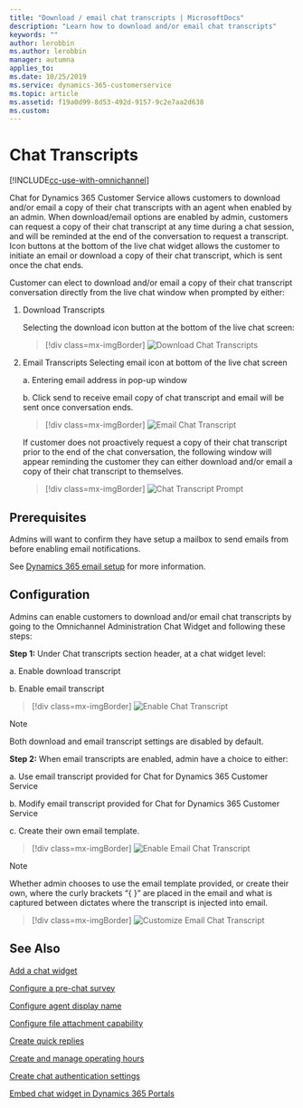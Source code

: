 ```yaml
---
title: "Download / email chat transcripts | MicrosoftDocs"
description: "Learn how to download and/or email chat transcripts"
keywords: ""
author: lerobbin
ms.author: lerobbin
manager: autumna
applies_to: 
ms.date: 10/25/2019
ms.service: dynamics-365-customerservice
ms.topic: article
ms.assetid: f19a0d99-8d53-492d-9157-9c2e7aa2d638
ms.custom: 
---
```


# Chat Transcripts 

[!INCLUDE[cc-use-with-omnichannel](../../includes/cc-use-with-omnichannel.md)]

Chat for Dynamics 365 Customer Service allows customers to download and/or email a copy of their chat transcripts with an agent when enabled by an admin.  When download/email options are enabled by admin, customers can request a copy of their chat transcript at any time during a chat session, and will be reminded at the end of the conversation to request a transcript. Icon buttons at the bottom of the live chat widget allows the customer to initiate an email or download a copy of their chat transcript, which is sent once the chat ends. 

Customer can elect to download and/or email a copy of their chat transcript conversation directly from the live chat window when prompted by either: 

1. Download Transcripts  

    Selecting the download icon button at the bottom of the live chat screen:  

    > [!div class=mx-imgBorder]
    > ![Download Chat Transcripts](../media/oc-chat-transcript-download.png "Download Chat Transcripts")

2. Email Transcripts 
    Selecting email icon at bottom of the live chat screen

    a. Entering email address in pop-up window
    
    b. Click send to receive email copy of chat transcript and email will be sent once conversation ends.

    > [!div class=mx-imgBorder]
    > ![Email Chat Transcript](../media/oc-chat-transcript-email.png "Email Chat Transcript")

    If customer does not proactively request a copy of their chat transcript prior to the end of the chat conversation, the following window will appear reminding the customer they can either download and/or email a copy of their chat transcript to themselves. 

    > [!div class=mx-imgBorder]
    > ![Chat Transcript Prompt](../media/oc-chat-transcript-prompt-screen.png "Chat Transcript Prompt")

## Prerequisites

Admins will want to confirm they have setup a mailbox to send emails from before enabling email notifications.  

See [Dynamics 365 email setup](https://support.microsoft.com/en-us/help/4020807/dynamics-365-e-mail-setup-configuration-and-dynamics-365-for-mobile-ho) for more information.

## Configuration

Admins can enable customers to download and/or email chat transcripts by going to the Omnichannel Administration Chat Widget and following these steps:

**Step 1:** Under Chat transcripts section header, at a chat widget level:

a. Enable download transcript 

b. Enable email transcript

> [!div class=mx-imgBorder]
> ![Enable Chat Transcript](../media/oc-chat-transcript-enable.png "Enable Chat Transcript Transcript")

> [!NOTE]  
> Both download and email transcript settings are disabled by default.

**Step 2:** When email transcripts are enabled, admin have a choice to either:

a. Use email transcript provided for Chat for Dynamics 365 Customer Service

b. Modify email transcript provided for Chat for Dynamics 365 Customer Service

c. Create their own email template.

> [!div class=mx-imgBorder]
> ![Enable Email Chat Transcript](../media/oc-chat-transcript-enable-email.png "Enable Email Chat Transcript Transcript")

> [!NOTE] 
> Whether admin chooses to use the email template provided, or create their own, where the curly brackets “{ }” are placed in the email and what is captured between dictates where the transcript is injected into email.

> [!div class=mx-imgBorder]
> ![Customize Email Chat Transcript](../media/oc-chat-transcript-customize-email-transcript.png "Customize Email Chat Transcript Transcript")

## See Also

[Add a chat widget](https://docs.microsoft.com/en-us/dynamics365/omnichannel/administrator/add-chat-widget)

[Configure a pre-chat survey](https://docs.microsoft.com/en-us/dynamics365/omnichannel/administrator/configure-pre-chat-survey)

[Configure agent display name](https://docs.microsoft.com/en-us/dynamics365/omnichannel/administrator/agent-display-name)

[Configure file attachment capability](https://docs.microsoft.com/en-us/dynamics365/omnichannel/administrator/configure-file-attachment)

[Create quick replies](https://docs.microsoft.com/en-us/dynamics365/omnichannel/administrator/create-quick-replies)

[Create and manage operating hours](https://docs.microsoft.com/en-us/dynamics365/omnichannel/administrator/create-operating-hours)

[Create chat authentication settings](https://docs.microsoft.com/en-us/dynamics365/omnichannel/administrator/create-chat-auth-settings)

[Embed chat widget in Dynamics 365 Portals](https://docs.microsoft.com/en-us/dynamics365/omnichannel/administrator/embed-chat-widget-portal)









    

